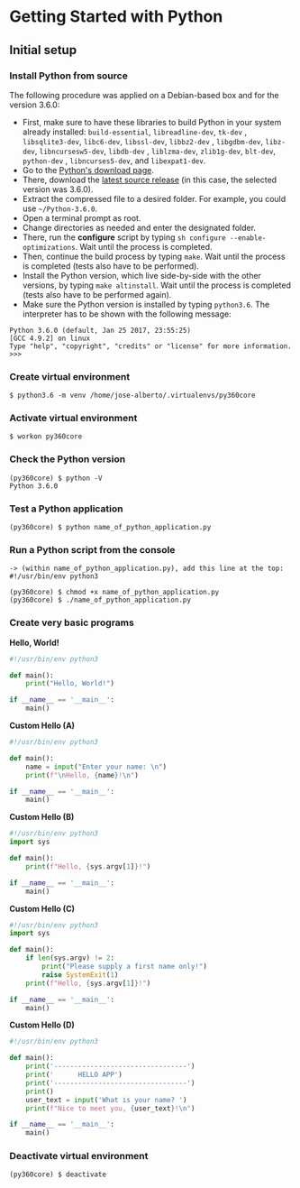 # Getting Started with Python

## Initial setup

### Install Python from source

The following procedure was applied on a Debian-based box and for the 
version 3.6.0:

* First, make sure to have these libraries to build Python in your 
system already installed: `build-essential`, `libreadline-dev`, `tk-dev`
, `libsqlite3-dev`, `libc6-dev`, `libssl-dev`, `libbz2-dev`
, `libgdbm-dev`, `libz-dev`, `libncursesw5-dev`, `libdb-dev`
, `liblzma-dev`, `zlib1g-dev`, `blt-dev`, `python-dev`
, `libncurses5-dev`, and `libexpat1-dev`.
* Go to the [Python's download page](https://www.python.org/downloads/).
* There, download 
the [latest source release](https://www.python.org/ftp/python/3.6.0/Python-3.6.0.tar.xz) 
(in this case, the selected version was 3.6.0).
* Extract the compressed file to a desired folder. For example, you 
could use `~/Python-3.6.0`.
* Open a terminal prompt as root.
* Change directories as needed and enter the designated folder.
* There, run the **configure** script by 
typing `sh configure --enable-optimizations`. Wait until the process is 
completed.
* Then, continue the build process by typing `make`. Wait until the 
process is completed (tests also have to be performed).
* Install the Python version, which live side-by-side with the other 
versions, by typing `make altinstall`. Wait until the process is 
completed (tests also have to be performed again).
* Make sure the Python version is installed by typing `python3.6`. The 
interpreter has to be shown with the following message:

```
Python 3.6.0 (default, Jan 25 2017, 23:55:25) 
[GCC 4.9.2] on linux
Type "help", "copyright", "credits" or "license" for more information.
>>> 
```

### Create virtual environment

```
$ python3.6 -m venv /home/jose-alberto/.virtualenvs/py360core
```

### Activate virtual environment

```
$ workon py360core
```

### Check the Python version

```
(py360core) $ python -V
Python 3.6.0
```

### Test a Python application

```
(py360core) $ python name_of_python_application.py
```

### Run a Python script from the console

```
-> (within name_of_python_application.py), add this line at the top:
#!/usr/bin/env python3

(py360core) $ chmod +x name_of_python_application.py
(py360core) $ ./name_of_python_application.py
```

### Create very basic programs

**Hello, World!**

```python
#!/usr/bin/env python3

def main():
    print("Hello, World!")

if __name__ == '__main__':
    main()
```

**Custom Hello (A)**

```python
#!/usr/bin/env python3

def main():
    name = input("Enter your name: \n")
    print(f"\nHello, {name}!\n")

if __name__ == '__main__':
    main()
```

**Custom Hello (B)**

```python
#!/usr/bin/env python3
import sys

def main():
    print(f"Hello, {sys.argv[1]}!")

if __name__ == '__main__':
    main()
```

**Custom Hello (C)**

```python
#!/usr/bin/env python3
import sys

def main():
    if len(sys.argv) != 2:
        print("Please supply a first name only!")
        raise SystemExit(1)
    print(f"Hello, {sys.argv[1]}!")

if __name__ == '__main__':
    main()
```

**Custom Hello (D)**

```python
#!/usr/bin/env python3

def main():
    print('---------------------------------')
    print('      HELLO APP')
    print('---------------------------------')
    print()
    user_text = input('What is your name? ')
    print(f"Nice to meet you, {user_text}!\n")

if __name__ == '__main__':
    main()
```

### Deactivate virtual environment

```
(py360core) $ deactivate
```
